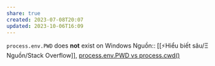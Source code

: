 ```yaml
---
share: true
created: 2023-07-08T20:07
updated: 2023-10-06T16:09
---
```

`process.env.PWD` does **not** exist on Windows
Nguồn:: [[⚡Hiểu biết sâu/Ξ Nguồn/Stack Overflow]], [process.env.PWD vs process.cwd()](https://stackoverflow.com/a/31436403/3416774)
